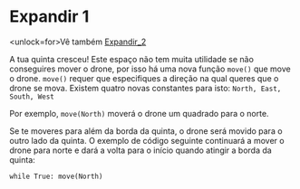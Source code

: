 # Expandir 1
<unlock=for>Vê também [Expandir_2](docs/unlocks/expand_2.md)

</unlock>A tua quinta cresceu! Este espaço não tem muita utilidade se não conseguires mover o drone, por isso há uma nova função `move()` que move o drone. `move()` requer que especifiques a direção na qual queres que o drone se mova. Existem quatro novas constantes para isto: `North, East, South, West`

Por exemplo, `move(North)` moverá o drone um quadrado para o norte.

Se te moveres para além da borda da quinta, o drone será movido para o outro lado da quinta.
O exemplo de código seguinte continuará a mover o drone para norte e dará a volta para o início quando atingir a borda da quinta:

`while True:
	move(North)`
